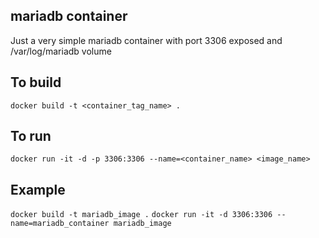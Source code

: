 ## mariadb container
Just a very simple mariadb container with port 3306 exposed and /var/log/mariadb volume

## To build
``docker build -t <container_tag_name> .``

## To run
``docker run -it -d -p 3306:3306 --name=<container_name> <image_name>``

## Example
``docker build -t mariadb_image .``
``docker run -it -d 3306:3306 --name=mariadb_container mariadb_image``
